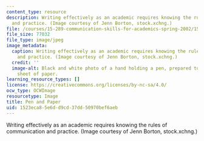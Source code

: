 ```yaml
---
content_type: resource
description: Writing effectively as an academic requires knowing the rules of communication
  and practice. (Image courtesy of Jenn Borton, stock.xchng.)
file: /courses/15-289-communication-skills-for-academics-spring-2002/1523eca85e6dd9cd37dd50970bef6aeb_15-289s02.jpg
file_size: 77032
file_type: image/jpeg
image_metadata:
  caption: Writing effectively as an academic requires knowing the rules of communication
    and practice. (Image courtesy of Jenn Borton, stock.xchng.)
  credit: ''
  image-alt: Black and white photo of a hand holding a pen, prepared to write on a
    sheet of paper.
learning_resource_types: []
license: https://creativecommons.org/licenses/by-nc-sa/4.0/
ocw_type: OCWImage
resourcetype: Image
title: Pen and Paper
uid: 1523eca8-5e6d-d9cd-37dd-50970bef6aeb
---
```

Writing effectively as an academic requires knowing the rules of communication and practice. (Image courtesy of Jenn Borton, stock.xchng.)